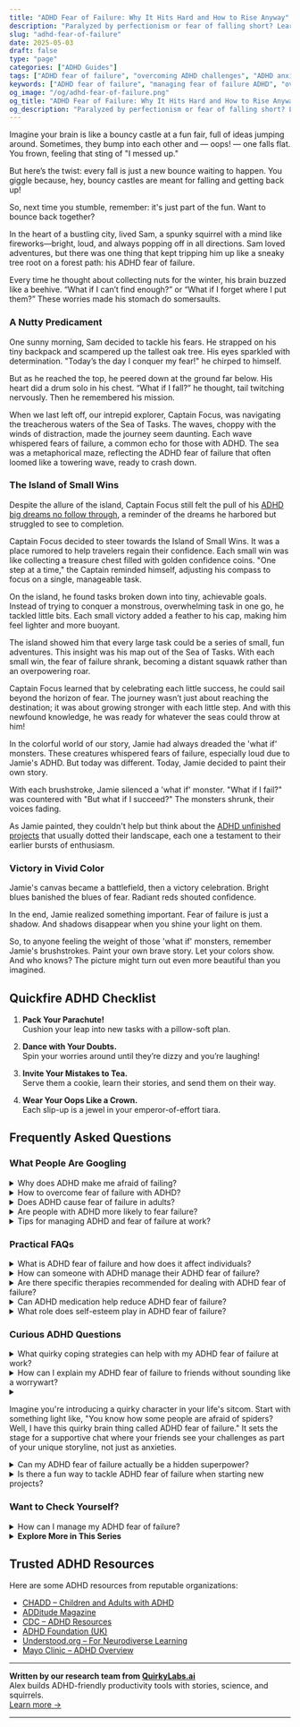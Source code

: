 ```yaml
---
title: "ADHD Fear of Failure: Why It Hits Hard and How to Rise Anyway"
description: "Paralyzed by perfectionism or fear of falling short? Learn why ADHD magnifies fear of failure—and how to bounce back with confidence, creativity, and joy."
slug: "adhd-fear-of-failure"
date: 2025-05-03
draft: false
type: "page"
categories: ["ADHD Guides"]
tags: ["ADHD fear of failure", "overcoming ADHD challenges", "ADHD anxiety management", "ADHD motivational strategies", "adult ADHD support", "ADHD resilience techniques", "ADHD playful coping"]
keywords: ["ADHD fear of failure", "managing fear of failure ADHD", "overcoming ADHD perfectionism", "ADHD motivation struggles", "adult ADHD anxiety", "bouncing back from ADHD setbacks", "ADHD resilience tools"]
og_image: "/og/adhd-fear-of-failure.png"
og_title: "ADHD Fear of Failure: Why It Hits Hard and How to Rise Anyway"
og_description: "Paralyzed by perfectionism or fear of falling short? Learn why ADHD magnifies fear of failure—and how to bounce back with confidence, creativity, and joy."
---
```


Imagine your brain is like a bouncy castle at a fun fair, full of ideas jumping around. Sometimes, they bump into each other and — oops! — one falls flat. You frown, feeling that sting of "I messed up."

But here’s the twist: every fall is just a new bounce waiting to happen. You giggle because, hey, bouncy castles are meant for falling and getting back up!

So, next time you stumble, remember: it's just part of the fun. Want to bounce back together?

In the heart of a bustling city, lived Sam, a spunky squirrel with a mind like fireworks—bright, loud, and always popping off in all directions. Sam loved adventures, but there was one thing that kept tripping him up like a sneaky tree root on a forest path: his ADHD fear of failure.

Every time he thought about collecting nuts for the winter, his brain buzzed like a beehive. “What if I can’t find enough?” or “What if I forget where I put them?” These worries made his stomach do somersaults.

### A Nutty Predicament

One sunny morning, Sam decided to tackle his fears. He strapped on his tiny backpack and scampered up the tallest oak tree. His eyes sparkled with determination. "Today’s the day I conquer my fear!" he chirped to himself.

But as he reached the top, he peered down at the ground far below. His heart did a drum solo in his chest. “What if I fall?” he thought, tail twitching nervously. Then he remembered his mission.

When we last left off, our intrepid explorer, Captain Focus, was navigating the treacherous waters of the Sea of Tasks. The waves, choppy with the winds of distraction, made the journey seem daunting. Each wave whispered fears of failure, a common echo for those with ADHD. The sea was a metaphorical maze, reflecting the ADHD fear of failure that often loomed like a towering wave, ready to crash down.

### The Island of Small Wins

Despite the allure of the island, Captain Focus still felt the pull of his [ADHD big dreams no follow through](/pages/adhd-big-dreams-no-follow-through/), a reminder of the dreams he harbored but struggled to see to completion.

Captain Focus decided to steer towards the Island of Small Wins. It was a place rumored to help travelers regain their confidence. Each small win was like collecting a treasure chest filled with golden confidence coins. "One step at a time," the Captain reminded himself, adjusting his compass to focus on a single, manageable task.

On the island, he found tasks broken down into tiny, achievable goals. Instead of trying to conquer a monstrous, overwhelming task in one go, he tackled little bits. Each small victory added a feather to his cap, making him feel lighter and more buoyant. 

The island showed him that every large task could be a series of small, fun adventures. This insight was his map out of the Sea of Tasks. With each small win, the fear of failure shrank, becoming a distant squawk rather than an overpowering roar. 

Captain Focus learned that by celebrating each little success, he could sail beyond the horizon of fear. The journey wasn’t just about reaching the destination; it was about growing stronger with each little step. And with this newfound knowledge, he was ready for whatever the seas could throw at him!

In the colorful world of our story, Jamie had always dreaded the 'what if' monsters. These creatures whispered fears of failure, especially loud due to Jamie's ADHD. But today was different. Today, Jamie decided to paint their own story.

With each brushstroke, Jamie silenced a 'what if' monster. "What if I fail?" was countered with "But what if I succeed?" The monsters shrunk, their voices fading.

As Jamie painted, they couldn't help but think about the [ADHD unfinished projects](/pages/adhd-unfinished-projects/) that usually dotted their landscape, each one a testament to their earlier bursts of enthusiasm.

### Victory in Vivid Color

Jamie's canvas became a battlefield, then a victory celebration. Bright blues banished the blues of fear. Radiant reds shouted confidence.

In the end, Jamie realized something important. Fear of failure is just a shadow. And shadows disappear when you shine your light on them.

So, to anyone feeling the weight of those 'what if' monsters, remember Jamie's brushstrokes. Paint your own brave story. Let your colors show. And who knows? The picture might turn out even more beautiful than you imagined.

## Quickfire ADHD Checklist

1. **Pack Your Parachute!**  
   Cushion your leap into new tasks with a pillow-soft plan.

2. **Dance with Your Doubts.**  
   Spin your worries around until they’re dizzy and you’re laughing!

3. **Invite Your Mistakes to Tea.**  
   Serve them a cookie, learn their stories, and send them on their way.

4. **Wear Your Oops Like a Crown.**  
   Each slip-up is a jewel in your emperor-of-effort tiara.

## Frequently Asked Questions



### What People Are Googling

<details><summary>Why does ADHD make me afraid of failing?</summary><p>Fear of failure is a common feeling for those with ADHD, and you're definitely not alone in this. ADHD can often make tasks seem more daunting due to difficulties with organization, time management, and focusing, which in turn can heighten the fear of not meeting expectations or achieving goals. Additionally, past experiences of challenges or misunderstandings related to ADHD can lead to a buildup of anxiety around failure. Remember, it's okay to be gentle with yourself and recognize that this fear is a natural response to your experiences.</p></details>
<details><summary>How to overcome fear of failure with ADHD?</summary><p>Overcoming the fear of failure when you have ADHD can feel like a cozy blanket being slowly pulled away, revealing a comforting layer of self-acceptance underneath. Start by recognizing that this fear is incredibly common and you're definitely not alone in feeling it. Try to reframe your thoughts to see mistakes as valuable learning moments rather than failures. And remember, small steps are perfectly okay; celebrate each little success along the way, as each one is a gentle nudge towards your larger goals. You're doing wonderfully by just tackling this head-on!</p></details>
<details><summary>Does ADHD cause fear of failure in adults?</summary><p>Absolutely, fear of failure is quite common among adults with ADHD, and you're not alone if you're feeling this way. This fear often stems from past experiences of struggles in school, work, or social interactions, which can lead to a lack of confidence in tackling new challenges. Remember, it's okay to feel this way, and it's a normal part of the experience for many. Working through these feelings with supportive strategies, like setting small, achievable goals and perhaps seeking help from a coach or therapist, can really make a difference in overcoming these fears.</p></details>
<details><summary>Are people with ADHD more likely to fear failure?</summary><p>Absolutely, it's quite common for folks with ADHD to feel a heightened fear of failure. This often stems from past experiences of inconsistent performance, whether in school, work, or personal projects, which can really affect one’s confidence. It’s like carrying an invisible backpack of worries that things might not go as planned. Remember, though, that this feeling is a shared human experience, especially in the ADHD community, and you’re definitely not alone in this. There are many strategies and supportive communities ready to help you navigate these fears.</p></details>
<details><summary>Tips for managing ADHD and fear of failure at work?</summary><p>Absolutely, managing ADHD and a fear of failure at work can definitely be a challenging combo, but you're not alone in this. One helpful tip is to break your tasks into smaller, manageable pieces; it can make starting less daunting and provide a sense of accomplishment as you complete each part. Also, consider setting aside regular check-ins with a mentor or supervisor who understands your ADHD; this can provide reassurance and adjust expectations on both sides. Lastly, remember to celebrate your successes, no matter how small, and reflect on what strategies worked well for you—this can boost your confidence and help mitigate those fears of failure. You're doing great, keep going at your own pace!</p></details>



### Practical FAQs

<details><summary>What is ADHD fear of failure and how does it affect individuals?</summary><p>ADHD fear of failure, often called "atychiphobia," is quite common and understandable. When someone has ADHD, they might have experienced more frequent corrections or setbacks in school, work, or social settings, which can lead to a heightened fear of failing again. This fear can be really paralyzing, making it tough to start or continue tasks, as there's a worry that the outcome won't be perfect or even good enough. Remember, it's okay to feel this way, and acknowledging the fear is a brave first step towards managing it. You're not alone, and there are strategies and supportive communities that can help ease this burden.</p></details>
<details><summary>How can someone with ADHD manage their ADHD fear of failure?</summary><p>Absolutely, navigating the fear of failure with ADHD can feel like a daunting challenge, but it's entirely possible to handle it with some gentle strategies. First, try to break tasks into small, manageable steps and celebrate each little success along the way. This helps in building confidence and reducing the overwhelming feeling that might lead to fear of failure. Also, consider discussing your feelings with friends, family, or a therapist who understands ADHD, as sharing your thoughts can lighten your emotional load and provide supportive insights. Remember, every step you take is progress, and each small achievement is a win worth celebrating!</p></details>
<details><summary>Are there specific therapies recommended for dealing with ADHD fear of failure?</summary><p>Absolutely, and it's wonderful that you're looking into this. Cognitive Behavioral Therapy (CBT) is particularly recommended as it helps modify negative thought patterns and behaviors, addressing the fear of failure head-on. Therapy focusing on building self-esteem and resilience can also be very beneficial. Exploring these options with a therapist who understands ADHD can really empower you to manage these fears more effectively. Remember, reaching out for help is a brave and proactive step forward!</p></details>
<details><summary>Can ADHD medication help reduce ADHD fear of failure?</summary><p>Absolutely, ADHD medication can be a helpful tool in managing those feelings of fear and anxiety around failure that many with ADHD experience. By improving focus and decreasing impulsivity, medication can help you feel more in control of your actions and boost your confidence in handling tasks. This newfound confidence can lessen the dread of failure as you find yourself more often in the driver's seat of your own decisions and productivity. Always remember, though, medication is just one piece of the puzzle, and it works best when combined with other supportive strategies like coaching or therapy.</p></details>
<details><summary>What role does self-esteem play in ADHD fear of failure?</summary><p>Absolutely, self-esteem is incredibly important when it comes to managing the fear of failure, especially for those with ADHD. Having ADHD can sometimes make you feel like you're not meeting expectations, which can really impact how you see yourself. Boosting your self-esteem helps build a stronger foundation that acts like a cushion against those fears. When you feel good about yourself, it’s easier to embrace challenges with a sense of resilience and curiosity rather than fear, turning each experience into an opportunity for growth rather than a risk of failure.</p></details>



### Curious ADHD Questions

<details><summary>What quirky coping strategies can help with my ADHD fear of failure at work?</summary><p>Embracing your unique self is key! One fun strategy might be to create a "success jar" where you jot down even the smallest achievements on little notes and drop them in. Watching this jar fill up can visually remind you of your progress and combat those fears of failure. Another quirky tip is to assign a superhero persona to your work-self who embodies confidence and bravery—think of this character tackling tasks fearlessly when you're feeling doubtful. These playful tactics not only lighten the mood but reinforce your capabilities in delightfully creative ways.</p></details>
<details><summary>How can I explain my ADHD fear of failure to friends without sounding like a worrywart?</summary><p>Absolutely, it’s really important to share your feelings with friends, and explaining your ADHD and its impact is a great step towards deeper understanding. You might start by casually bringing up how ADHD affects your daily life, emphasizing that fear of failure is a common part of the experience, not just excessive worrying. Explain it as a part of how your brain is wired to anticipate and react to challenges differently. Your friends will likely appreciate your openness, and framing it this way helps them see it as a natural part of your experience, rather than an overreaction.</p></details>
<details><summary><p>Imagine you're introducing a quirky character in your life's sitcom. Start with something light like, "You know how some people are afraid of spiders? Well, I have this quirky brain thing called ADHD fear of failure." It sets the stage for a supportive chat where your friends see your challenges as part of your unique storyline, not just as anxieties.</p></summary><p>Absolutely, framing it like that can definitely lighten the mood and help your friends understand you better! It's like giving them a peek into your personal sitcom, where each episode helps them see the world through your eyes. By explaining your ADHD and fear of failure in this quirky, accessible way, you set the stage for empathy and support. It turns what might be seen as a hurdle into a relatable, even endearing, character trait.</p></details>
<details><summary>Can my ADHD fear of failure actually be a hidden superpower?</summary><p>Absolutely, your fear of failure, while it might feel overwhelming at times, can indeed transform into a unique superpower with the right perspective and tools. This fear can make you more detail-oriented and diligent, pushing you to prepare thoroughly and think creatively to avoid potential pitfalls. With supportive strategies and a bit of reframing, you can channel this energy into a driving force that not only enhances your resilience but also boosts your capacity for innovation. Remember, many of the world's most creative minds have harnessed their personal challenges to fuel their extraordinary achievements!</p></details>
<details><summary>Is there a fun way to tackle ADHD fear of failure when starting new projects?</summary><p>Absolutely, and embracing a playful approach can be really effective! Try seeing each new project as an experiment or a game where "failure" is just part of the learning process, not the end of the world. You could also set small, achievable goals to help build your confidence slowly but surely. Remember, every big project is just a series of small steps, so take it one playful step at a time and celebrate your progress along the way!</p></details>



### Want to Check Yourself?

<details><summary>How can I manage my ADHD fear of failure?</summary><p>Managing the fear of failure when you have ADHD can feel really daunting, but remember, you're not alone in this. A good starting point is to break tasks into smaller, manageable steps. This can help prevent feeling overwhelmed and boost your confidence as you achieve each mini-goal. Also, consider embracing a mindset where mistakes are seen as valuable learning opportunities rather than failures. And don't forget, it's completely okay to reach out for support from friends, family, or a professional who understands ADHD. Each step you take is a brave one, and you're doing wonderfully by just addressing this challenge.</p></details>

<script type="application/ld+json">
{
  "@context": "https://schema.org",
  "@type": "FAQPage",
  "mainEntity": [
    {
      "@type": "Question",
      "name": "Why does ADHD make me afraid of failing?",
      "acceptedAnswer": {
        "@type": "Answer",
        "text": "Fear of failure is a common feeling for those with ADHD, and you're definitely not alone in this. ADHD can often make tasks seem more daunting due to difficulties with organization, time management, and focusing, which in turn can heighten the fear of not meeting expectations or achieving goals. Additionally, past experiences of challenges or misunderstandings related to ADHD can lead to a buildup of anxiety around failure. Remember, it's okay to be gentle with yourself and recognize that this fear is a natural response to your experiences."
      }
    },
    {
      "@type": "Question",
      "name": "How to overcome fear of failure with ADHD?",
      "acceptedAnswer": {
        "@type": "Answer",
        "text": "Overcoming the fear of failure when you have ADHD can feel like a cozy blanket being slowly pulled away, revealing a comforting layer of self-acceptance underneath. Start by recognizing that this fear is incredibly common and you're definitely not alone in feeling it. Try to reframe your thoughts to see mistakes as valuable learning moments rather than failures. And remember, small steps are perfectly okay; celebrate each little success along the way, as each one is a gentle nudge towards your larger goals. You're doing wonderfully by just tackling this head-on!"
      }
    },
    {
      "@type": "Question",
      "name": "Does ADHD cause fear of failure in adults?",
      "acceptedAnswer": {
        "@type": "Answer",
        "text": "Absolutely, fear of failure is quite common among adults with ADHD, and you're not alone if you're feeling this way. This fear often stems from past experiences of struggles in school, work, or social interactions, which can lead to a lack of confidence in tackling new challenges. Remember, it's okay to feel this way, and it's a normal part of the experience for many. Working through these feelings with supportive strategies, like setting small, achievable goals and perhaps seeking help from a coach or therapist, can really make a difference in overcoming these fears."
      }
    },
    {
      "@type": "Question",
      "name": "Are people with ADHD more likely to fear failure?",
      "acceptedAnswer": {
        "@type": "Answer",
        "text": "Absolutely, it's quite common for folks with ADHD to feel a heightened fear of failure. This often stems from past experiences of inconsistent performance, whether in school, work, or personal projects, which can really affect one\u2019s confidence. It\u2019s like carrying an invisible backpack of worries that things might not go as planned. Remember, though, that this feeling is a shared human experience, especially in the ADHD community, and you\u2019re definitely not alone in this. There are many strategies and supportive communities ready to help you navigate these fears."
      }
    },
    {
      "@type": "Question",
      "name": "Tips for managing ADHD and fear of failure at work?",
      "acceptedAnswer": {
        "@type": "Answer",
        "text": "Absolutely, managing ADHD and a fear of failure at work can definitely be a challenging combo, but you're not alone in this. One helpful tip is to break your tasks into smaller, manageable pieces; it can make starting less daunting and provide a sense of accomplishment as you complete each part. Also, consider setting aside regular check-ins with a mentor or supervisor who understands your ADHD; this can provide reassurance and adjust expectations on both sides. Lastly, remember to celebrate your successes, no matter how small, and reflect on what strategies worked well for you\u2014this can boost your confidence and help mitigate those fears of failure. You're doing great, keep going at your own pace!"
      }
    }
  ]
}
</script>
<script type="application/ld+json">
{
  "@context": "https://schema.org",
  "@type": "Article",
  "author": {
    "@type": "Person",
    "name": "QuirkyLabs",
    "url": "https://quirkylabs.ai/about"
  },
  "headline": "\"Conquer ADHD Fear of Failure \u2013 Unlock Joy & Success!\"",
  "mainEntityOfPage": "https://blog.quirkylabs.ai/pages/adhd-fear-of-failure/",
  "datePublished": "2025-05-03"
}
</script>
<script type="application/ld+json">
{
  "@context": "https://schema.org",
  "@type": "BreadcrumbList",
  "itemListElement": [
    {
      "@type": "ListItem",
      "position": 1,
      "name": "Home",
      "item": "https://quirkylabs.ai/"
    },
    {
      "@type": "ListItem",
      "position": 2,
      "name": "Blog",
      "item": "https://blog.quirkylabs.ai/"
    },
    {
      "@type": "ListItem",
      "position": 3,
      "name": "\"Conquer ADHD Fear of Failure \u2013 Unlock Joy & Success!\"",
      "item": "https://blog.quirkylabs.ai/pages/adhd-fear-of-failure/"
    }
  ]
}
</script>

<details>
<summary><strong>Explore More in This Series</strong></summary>

- [Adhd Hyperfocus Then Drop](/pages/adhd-hyperfocus-then-drop/)
- [Adhd Motivation Vanishes](/pages/adhd-motivation-vanishes/)
- [Adhd Want To Do Everything](/pages/adhd-want-to-do-everything/)
- [Adhd Ambition Burnout Loop](/pages/adhd-ambition-burnout-loop/)
- [Adhd Panic Of Wasted Time](/pages/adhd-panic-of-wasted-time/)
- [Adhd Unfinished Projects](/pages/adhd-unfinished-projects/)
- [Adhd Starting Everything](/pages/adhd-starting-everything/)
- [Adhd Shiny Object Syndrome](/pages/adhd-shiny-object-syndrome/)
</details>



## Trusted ADHD Resources

Here are some ADHD resources from reputable organizations:

- [CHADD – Children and Adults with ADHD](https://chadd.org)
- [ADDitude Magazine](https://www.additudemag.com)
- [CDC – ADHD Resources](https://www.cdc.gov/ncbddd/adhd)
- [ADHD Foundation (UK)](https://www.adhdfoundation.org.uk)
- [Understood.org – For Neurodiverse Learning](https://www.understood.org)
- [Mayo Clinic – ADHD Overview](https://www.mayoclinic.org/diseases-conditions/adhd)


---

**Written by our research team from [QuirkyLabs.ai](https://quirkylabs.ai)**  
Alex builds ADHD-friendly productivity tools with stories, science, and squirrels.  
[Learn more →](https://quirkylabs.ai)

---